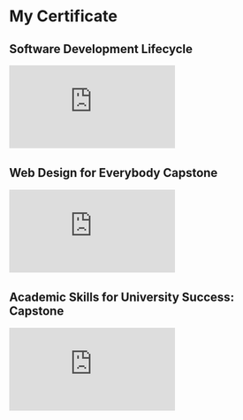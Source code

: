 # My Certificate

## Software Development Lifecycle
![SDLC](https://github.com/ninehnineh/Certificate/blob/098a3c61c32c8dd0a667363ee4ba182ca21ff3b5/SDLC.pdf)
## Web Design for Everybody Capstone
![WEB](https://github.com/ninehnineh/Certificate/blob/098a3c61c32c8dd0a667363ee4ba182ca21ff3b5/Web.pdf)
## Academic Skills for University Success: Capstone
![Aca](https://github.com/ninehnineh/Certificate/blob/098a3c61c32c8dd0a667363ee4ba182ca21ff3b5/academic.pdf)